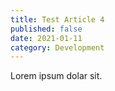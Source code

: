 ```yaml
---
title: Test Article 4
published: false
date: 2021-01-11
category: Development
---
```


Lorem ipsum dolar sit.
